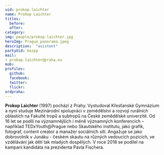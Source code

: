 ```yaml
---
uid: prokop.laichter
name: Prokop Laichter 
titles:
  before:
  after:
category:
img: people/prokop-laichter.jpg
heroImg: Prague_panorama.jpeg
description:  "asistent"
partyUid: bezpp
mail:
- prokop.laichter@praha.eu
mob:			  
profiles:
  github:     
  facebook: 	
  twitter: 		
  flickr:
ordpraha: 
---
```


**Prokop Laichter** (1997) pochází z Prahy. Vystudoval Křesťanské Gymnázium a nyní studuje Mezinárodní spolupráci v zemědělství a rozvoji rurálních oblastích na Fakultě tropů a subtropů na České zemědělské univerzitě. Od 16 let se podílí na významnějších i méně významných konferencích – například TEDxYouth@Prague nebo Skautského institutu, jako grafik, fotograf, content creator a manažer sociálních sítí. Angažuje se jako dobrovolník v Junáku - českém skautu na různých vedoucích pozicích, ve vzdělávání jak dětí tak mladých dospělých. V roce 2018 se podílel na kampani kandidáta na prezidenta Pavla Fischera.
